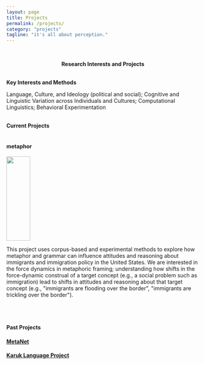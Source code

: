 ```yaml
---
layout: page
title: Projects
permalink: /projects/
category: "projects"
tagline: "it's all about perception."
---
```


<br>

<center><p ><strong><span class="manual">Research Interests and Projects</span></strong></p></center>
<br>

<div class="manual-post">
  <div class="manual manual-title">
  <strong>Key Interests and Methods</strong>
  </div>

<p>  <div class="manual-content">
Language, Culture, and Ideology (political and social); Cognitive and Linguistic Variation across Individuals and Cultures; Computational Linguistics; Behavioral Experimentation
</p>
</div>

<br>

<div class="manual-post">
  <div class="manual manual-title">
  <strong>Current Projects</strong>
  </div>

<br>
<h4>metaphor</h4>
<div layout="row" layout-sm="column">
<img class="imageclass" src="https://i.pinimg.com/736x/a6/a5/cc/a6a5cc35323fcfc8634765e96c2f00a8--mexican-american-political-news.jpg" width="35%" height="220"/> <!-- https://3.bp.blogspot.com/-yv27pVFE8B8/V4FmnYhTUKI/AAAAAAAAymY/lS0OLIWl6EsPpbNLNX2kduMuu5nVnn38wCKgB/s1600/similes%2B14.png, https://mortenkamp.files.wordpress.com/2013/03/sports-metaphors-in-hr.gif -->
<br>
<div>
<p>This project uses corpus-based and experimental
          methods to explore how metaphor and grammar can influence attitudes and reasoning
          about immigrants and immigration policy in the United States. We are
          interested in the force dynamics in metaphoric framing; understanding how shifts in the force-dynamic construal of a
          target concept (e.g., a social problem such as immigration) lead to shifts in attitudes and reasoning about
          that target concept (e.g., "immigrants are flooding over the border", "immigrants are trickling over the border").
          </p>
<br>
<br>
<h4>Past Projects</h4>
<h4><a href="https://metanet.icsi.berkeley.edu/metanet/"><b>MetaNet</b></a></h4>
<h4><a href="http://linguistics.berkeley.edu/~karuk/resources.php"><b>Karuk Language Project</b></a></h4>
